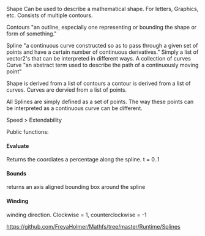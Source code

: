 ﻿Shape
	Can be used to describe a mathematical shape. For letters, Graphics, etc.
	Consists of multiple contours.
	
Contours
	"an outline, especially one representing or bounding the shape or form of something."

Spline
	"a continuous curve constructed so as to pass through a given set of points and have a certain number of continuous derivatives."
	Simply a list of vector2's that can be interpreted in different ways. A collection of curves
Curve
	"an abstract term used to describe the path of a continuously moving point"


Shape is derived from a list of contours
a contour is derived from a list of curves.
Curves are dervied from a list of points.




All Splines are simply defined as a set of points. 
The way these points can be interpreted as a continuous curve can be different.

Speed > Extendability

Public functions:

#### Evaluate
Returns the coordiates a percentage along the spline. t = 0..1

#### Bounds
returns an axis aligned bounding box around the spline

#### Winding
winding direction. Clockwise = 1, counterclockwise = -1



https://github.com/FreyaHolmer/Mathfs/tree/master/Runtime/Splines



